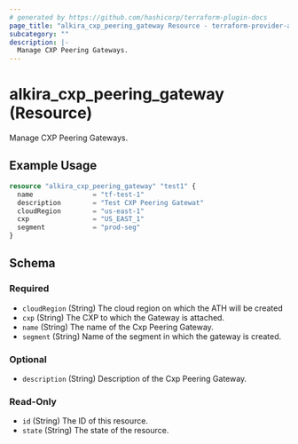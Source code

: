 ```yaml
---
# generated by https://github.com/hashicorp/terraform-plugin-docs
page_title: "alkira_cxp_peering_gateway Resource - terraform-provider-alkira"
subcategory: ""
description: |-
  Manage CXP Peering Gateways.
---
```


# alkira_cxp_peering_gateway (Resource)

Manage CXP Peering Gateways.

## Example Usage

```terraform
resource "alkira_cxp_peering_gateway" "test1" {
  name               = "tf-test-1"
  description        = "Test CXP Peering Gatewat"
  cloudRegion        = "us-east-1"
  cxp                = "US_EAST_1"
  segment            = "prod-seg"
}
```

<!-- schema generated by tfplugindocs -->
## Schema

### Required

- `cloudRegion` (String) The cloud region on which the ATH will be created
- `cxp` (String) The CXP to which the Gateway is attached.
- `name` (String) The name of the Cxp Peering Gateway.
- `segment` (String) Name of the segment in which the gateway is created.

### Optional

- `description` (String) Description of the Cxp Peering Gateway.

### Read-Only

- `id` (String) The ID of this resource.
- `state` (String) The state of the resource.
